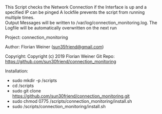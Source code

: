 This Script checks the Network Connection if the Interface is up and a specified IP can be pinged
A lockfile prevents the script from running multiple times.  
Output Messages will be written to /var/log/connection_monitoring.log. 
The Logfile will be automatically overwritten on the next run

Project:        connection_monitoring

Author:         Florian Weiner (sun35friend@gmail.com)

Copyright:      Copyright (c) 2019 Florian Weiner
Git Repo:       https://github.com/sun30friend/connection_monitoring

Installation:

- sudo mkdir -p /scripts
- cd /scripts
- sudo git clone https://github.com/sun30friend/connection_monitoring.git
- sudo chmod 0775 /scripts/connection_monitoring/install.sh
- sudo /scripts/connection_monitoring/install.sh

